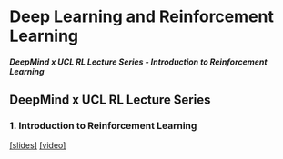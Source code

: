 # Deep Learning and Reinforcement Learning

##### DeepMind x UCL RL Lecture Series - Introduction to Reinforcement Learning

## DeepMind x UCL RL Lecture Series 

### 1. Introduction to Reinforcement Learning
[[slides]]([https://storage.googleapis.com/deepmind-media/UCL%20x%20DeepMind%202021/Lecture%201%20-%20introduction.pdf) 
[[video]]([https://www.youtube.com/watch?v=TCCjZe0y4Qc&list=PLqYmG7hTraZDVH599EItlEWsUOsJbAodm])
